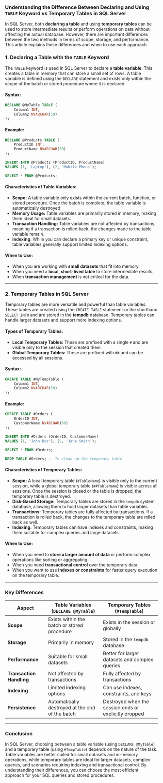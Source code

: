 ### Understanding the Difference Between Declaring and Using `TABLE` Keyword vs Temporary Tables in SQL Server

In SQL Server, both **declaring a table** and using **temporary tables** can be used to store intermediate results or perform operations on data without affecting the actual database. However, there are important differences between the two methods in terms of scope, storage, and performance. This article explains these differences and when to use each approach.

### 1. Declaring a Table with the `TABLE` Keyword

The `TABLE` keyword is used in SQL Server to declare a **table variable**. This creates a table in memory that can store a small set of rows. A table variable is defined using the `DECLARE` statement and exists only within the scope of the batch or stored procedure where it is declared.

#### Syntax:
```sql
DECLARE @MyTable TABLE (
    Column1 INT,
    Column2 NVARCHAR(50)
);
```

#### Example:
```sql
DECLARE @Products TABLE (
    ProductID INT,
    ProductName NVARCHAR(50)
);

INSERT INTO @Products (ProductID, ProductName)
VALUES (1, 'Laptop'), (2, 'Mobile Phone');

SELECT * FROM @Products;
```

#### Characteristics of Table Variables:
- **Scope:** A table variable only exists within the current batch, function, or stored procedure. Once the batch is complete, the table variable is automatically destroyed.
- **Memory Usage:** Table variables are primarily stored in memory, making them ideal for small datasets.
- **Transaction Handling:** Table variables are not affected by transactions, meaning if a transaction is rolled back, the changes made to the table variable remain.
- **Indexing:** While you can declare a primary key or unique constraint, table variables generally support limited indexing options.

#### When to Use:
- When you are working with **small datasets** that fit into memory.
- When you need a **local, short-lived table** to store intermediate results.
- When **transaction management** is not critical for the data.

---

### 2. Temporary Tables in SQL Server

Temporary tables are more versatile and powerful than table variables. These tables are created using the `CREATE TABLE` statement or the shorthand `SELECT INTO` and are stored in the **tempdb** database. Temporary tables can handle larger datasets and support more indexing options.

#### Types of Temporary Tables:
- **Local Temporary Tables:** These are prefixed with a single `#` and are visible only to the session that created them.
- **Global Temporary Tables:** These are prefixed with `##` and can be accessed by all sessions.

#### Syntax:
```sql
CREATE TABLE #MyTempTable (
    Column1 INT,
    Column2 NVARCHAR(50)
);
```

#### Example:
```sql
CREATE TABLE #Orders (
    OrderID INT,
    CustomerName NVARCHAR(50)
);

INSERT INTO #Orders (OrderID, CustomerName)
VALUES (1, 'John Doe'), (2, 'Jane Smith');

SELECT * FROM #Orders;

DROP TABLE #Orders; -- To clean up the temporary table
```

#### Characteristics of Temporary Tables:
- **Scope:** A local temporary table (`#TableName`) is visible only to the current session, while a global temporary table (`##TableName`) is visible across all sessions. Once the session is closed or the table is dropped, the temporary table is destroyed.
- **Disk-Based Storage:** Temporary tables are stored in the `tempdb` system database, allowing them to hold larger datasets than table variables.
- **Transactions:** Temporary tables are fully affected by transactions. If a transaction is rolled back, the changes to the temporary table are rolled back as well.
- **Indexing:** Temporary tables can have indexes and constraints, making them suitable for complex queries and large datasets.

#### When to Use:
- When you need to **store a larger amount of data** or perform complex operations like sorting or aggregating.
- When you need **transactional control** over the temporary data.
- When you want to use **indexes or constraints** for faster query execution on the temporary table.

---

### Key Differences

| Aspect                   | Table Variables (`DECLARE @MyTable`)        | Temporary Tables (`#TempTable`)            |
|--------------------------|--------------------------------------------|-------------------------------------------|
| **Scope**                 | Exists within the batch or stored procedure | Exists in the session or globally         |
| **Storage**               | Primarily in memory                        | Stored in the `tempdb` database           |
| **Performance**           | Suitable for small datasets                | Better for larger datasets and complex queries |
| **Transaction Handling**  | Not affected by transactions               | Fully affected by transactions            |
| **Indexing**              | Limited indexing options                   | Can use indexes, constraints, and keys    |
| **Persistence**           | Automatically destroyed at the end of the batch | Destroyed when the session ends or explicitly dropped |

---

### Conclusion

In SQL Server, choosing between a table variable (using `DECLARE @MyTable`) and a temporary table (using `#TempTable`) depends on the nature of the task. Table variables are better suited for small datasets and in-memory operations, while temporary tables are ideal for larger datasets, complex queries, and scenarios requiring indexing and transactional control. By understanding their differences, you can choose the most efficient approach for your SQL queries and stored procedures.